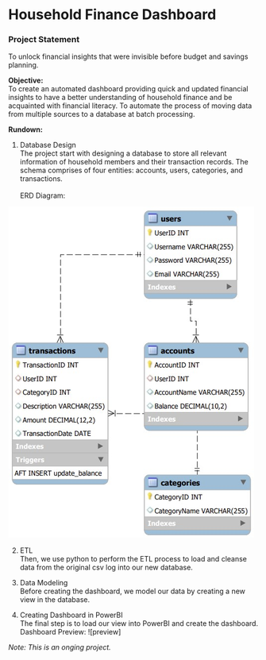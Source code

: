 # Household Finance Dashboard

### Project Statement
To unlock financial insights that were invisible before budget and savings planning.

**Objective: <br>**
To create an automated dashboard providing quick and updated financial insights to have a better understanding of household finance and be acquainted with financial literacy. To automate the process of moving data from multiple sources to a database at batch processing.

**Rundown: <br>**
1. Database Design <br>
The project start with designing a database to store all relevant information of household members and their transaction records. The schema comprises of four entities: accounts, users, categories, and transactions. <br><br>
ERD Diagram:

![erd image](https://github.com/Kevin-qt/Household-Finance-Dashboard/blob/child/erd.jpg)

2. ETL <br>
Then, we use python to perform the ETL process to load and cleanse data from the original csv log into our new database.

3. Data Modeling <br>
Before creating the dashboard, we model our data by creating a new view in the database.

4. Creating Dashboard in PowerBI <br>
The final step is to load our view into PowerBI and create the dashboard.
Dashboard Preview:
![preview]

*Note: This is an onging project.*
